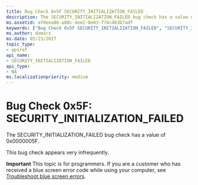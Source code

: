 ```yaml
---
title: Bug Check 0x5F SECURITY_INITIALIZATION_FAILED
description: The SECURITY_INITIALIZATION_FAILED bug check has a value of 0x0000005F.This bug check appears very infrequently.
ms.assetid: af0eea86-a88c-4ee2-8e03-776cd63b7adf
keywords: ["Bug Check 0x5F SECURITY_INITIALIZATION_FAILED", "SECURITY_INITIALIZATION_FAILED"]
ms.author: domars
ms.date: 05/23/2017
topic_type:
- apiref
api_name:
- SECURITY_INITIALIZATION_FAILED
api_type:
- NA
ms.localizationpriority: medium
---
```


# Bug Check 0x5F: SECURITY\_INITIALIZATION\_FAILED


The SECURITY\_INITIALIZATION\_FAILED bug check has a value of 0x0000005F.

This bug check appears very infrequently.

**Important** This topic is for programmers. If you are a customer who has received a blue screen error code while using your computer, see [Troubleshoot blue screen errors](http://windows.microsoft.com/windows-10/troubleshoot-blue-screen-errors).

 

 




